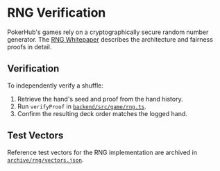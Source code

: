 # RNG Verification

PokerHub's games rely on a cryptographically secure random number generator. The [RNG Whitepaper](rng-whitepaper.md) describes the architecture and fairness proofs in detail.

## Verification

To independently verify a shuffle:

1. Retrieve the hand's seed and proof from the hand history.
2. Run `verifyProof` in [`backend/src/game/rng.ts`](../../backend/src/game/rng.ts).
3. Confirm the resulting deck order matches the logged hand.

## Test Vectors

Reference test vectors for the RNG implementation are archived in [`archive/rng/vectors.json`](../../archive/rng/vectors.json).

